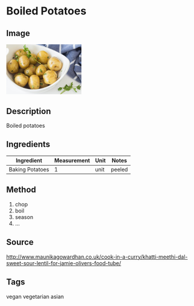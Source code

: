 # Boiled Potatoes
## Image 

<img src="template.jpg" width="200" >

## Description

Boiled potatoes

## Ingredients

| Ingredient | Measurement | Unit | Notes |
| --- | --- | --- | --- |
| Baking Potatoes | 1 | unit | peeled |

## Method

1. chop
2. boil
3. season
4. ...

## Source
http://www.maunikagowardhan.co.uk/cook-in-a-curry/khatti-meethi-dal-sweet-sour-lentil-for-jamie-olivers-food-tube/

## Tags
vegan
vegetarian
asian
